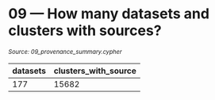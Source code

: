# 09 — How many datasets and clusters with sources?

<sub><em>Source: 09_provenance_summary.cypher</em></sub>


| datasets | clusters_with_source |
| --- | --- |
| 177 | 15682 |

